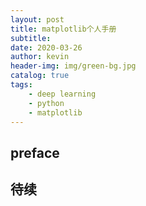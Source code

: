```yaml
---
layout: post
title: matplotlib个人手册
subtitle: 
date: 2020-03-26
author: kevin
header-img: img/green-bg.jpg
catalog: true
tags:
    - deep learning
    - python
    - matplotlib
---
```




## preface



## 待续

